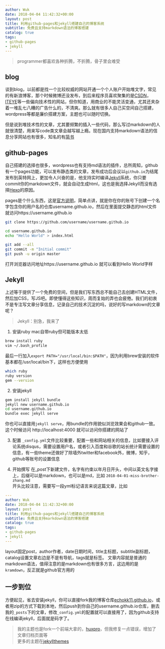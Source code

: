 ```yaml
---
author: Wuk
date: 2018-04-04 11:42:32+00:00
layout: post
title: 利用github-pages和jekyll搭建自己的博客系统
subtitle: 免费且支持markdown语法的博客搭建
catalog: true
tags:
- github-pages
- jekyll
---
```


> programmer都喜欢各种折腾，不折腾，骨子里会难受

## blog
谈到blog，以前都是找一个比较权威的网站开通一个个人账户开始堆文字，常见的有新浪博客，那个时候微博还没发布，到后来程序员喜欢聚集的是[CSDN](https://www.csdn.net/)，[ITEYE](http://www.iteye.com/)等一些偏向技术性的网站，但你知道，用商业的不能灵活变通，尤其还夹杂着一堆乱七八糟的广告什么的，不清爽。那么就有很多人自己买空间自己搭建，wordpress等都是廉价搭建方案，主题也可以随时切换。

但是说到堆技术性的文章，尤其要频繁的插入一些代码，那么写过markdown的人就很清楚，用来写code类文章会越写越上瘾。现在国内支持markdown语法的信息分享网站也有很多，知名的有[简书](https://www.jianshu.com/)

## github-pages
自己搭建的选择也很多，wordpress也有支持md语法的插件，总所周知，github有一个pages功能，可以发布静态类的文章，发布成功后会议以`github.io`为结尾发布到英特网上，更加令人兴奋的是，他支持实时编译[Jekyll](https://jekyllrb.com/)系统，你只要commit你的markdown文件，就会自动生成html，这也是我选择Jekyll而没有选择[Hexo](https://hexo.io/)的原因。

pages是个什么东西，这是[官方说明](https://pages.github.com/)，简单点讲，就是你在你的账号下创建一个名字包含你的用户名的仓库username.github.io，然后在里面提交静态的html文件就访问https://username.github.io

```bash
git clone https://github.com/username/username.github.io

cd username.github.io
echo "Hello World" > index.html

git add --all
git commit -m "Initial commit"
git push -u origin master
```

打开浏览器访问地址https://username.github.io 就可以看到Hello World字样

## Jekyll
上述等于提供了一个免费的空间，但是我们写东西总不能自己去创建HTML文件，然后加CSS，写JS吧。即使懂得这些知识，周而复始的弄也会疲倦。我们的初衷不是专注写文章分享信息，记录自己的技术沉淀的吗，说好的写markdown的文章呢？

> Jekyll：别急，我来了

1. 安装ruby
mac自带ruby但可能版本太低
```bash
brew install ruby
vim ~/.bash_profile
```
最后一行加入`export PATH="/usr/local/bin:$PATH"`，因为利用brew安装的软件基本都在/usr/local/bin下，这样也方便使用
```bash
which ruby
ruby version
gem --version
```

2. 安装jekyll
```bash
gem install jekyll bundle
jekyll new username.github.io
cd username.github.io
bundle exec jekyll serve
```
你也可以直接用`jekyll serve`，用bundle的作用貌似浏览效果会和github一致。这个时候访问 http://localhost:4000 就可以访问你搭建的网站了

3. 配置
`_config.yml`文件比较重要，配置一些和网站相关的信息，比如要接入评论系统disqus，需要设置用户名，或者引入百度和谷歌的站长统计需要设置的信息，有一些theme还做好了除墙外twitter和facebook外，微博，知乎，github等账号的设置信息

4. 开始撰写
在_post下新建文件，名字有约束以年月日开头，中间以英文名字接上，后缀可以是markdown，也可以是md，比如
`2018-04-01-miss-brother-zhang.md`    
开头比较注意，需要写一段yml标记语言来说这篇文章，比如
```yml
---
author: Wuk
date: 2018-04-04 11:42:32+00:00
layout: post
title: 利用github-pages和jekyll搭建自己的博客系统
subtitle: 免费且支持markdown语法的博客搭建
catalog: true
tags:
- github-pages
- jekyll
---
```
layout固定post，author作者，date日期时间，title主标题，subtitle副标题，catalog设置文章右边是不是有导航，tags就是标签。
文章内容就是普通的markdown语法，值得注意的是markdown也有很多方言，这边用的是`kramdown`，反正就是github官方用的

## 一步到位
方便起见，省去安装jekyll，你可以直接fork我的博客仓库[echokk11.github.io](https://github.com/echokk11/echokk11.github.io)，或者用zip的方式下载到本地，然后push到你自己的username.github.io仓库，删去我的`_posts`下的文章，修改`_config.yml`的配置就可以直接用了，因为github支持在线编译jekyll，后面就是码字了。

> 我的主题也是fork一个前端大拿的，[huxpro](https://github.com/Huxpro/huxpro.github.io)，但我修复一点错误，增加了文章归档页面等    
> 更多的主题在[jekyllthemes](http://jekyllthemes.org/)
